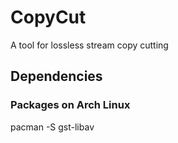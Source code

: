# CopyCut
A tool for lossless stream copy cutting

## Dependencies

### Packages on Arch Linux
pacman -S gst-libav

